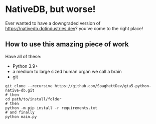 # NativeDB, but worse!
Ever wanted to have a downgraded version of https://nativedb.dotindustries.dev? you've come to the right place!

## How to use this amazing piece of work
Have all of these:
 - Python 3.9+
 - a medium to large sized human organ we call a brain
 - git

```shell
git clone --recursive https://github.com/SpaghettDev/gta5-python-native-db.git
# then
cd path/to/install/folder
# then
python -m pip install -r requirements.txt
# and finally
python main.py
```
